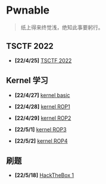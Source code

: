 # Pwnable

> 纸上得来终觉浅，绝知此事要躬行。



## TSCTF 2022

- **[22/4/25]** [TSCTF 2022](/pwnable/220425-tsctf2022)

## Kernel 学习

- **[22/4/27]** [kernel basic](/pwnable/220427-kernel-basic)

- **[22/4/28]** [kernel ROP1](/pwnable/220428-kernel-rop1)

- **[22/4/29]** [kernel ROP2](/pwnable/220429-kernel-rop2)

- **[22/5/1]** [kernel ROP3](/pwnable/220501-kernel-rop3)

- **[22/5/2]** [kernel ROP4](/pwnable/220502-kernel-rop4)

## 刷题

- **[22/5/18]** [HackTheBox 1](/pwnable/2205018-HTB1)
